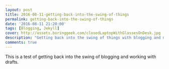```yaml
---
layout: post
title: 2016-08-11-getting-back-into-the-swing-of-things
permalink: getting-back-into-the-swing-of-things
date: '2016-08-11 21:20:00'
tags: [Blogging, Jekyll]
cover: http://assets.boringgeek.com/closedLaptopWithGlassesOnDesk.jpg
description: "Getting back into the swing of things with blogging and making content again."
comments: true
---
```


This is a test of getting back into the swing of blogging and working with drafts.